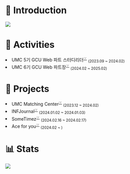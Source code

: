 <h1>📌 Introduction</h1>
<a href="https://xinguoh.notion.site/Junyoung-Oh-01f6a3e9c0c54a7382a7d2e325d884e4?pvs=4"><img src="https://img.shields.io/badge/Portfolio-000000?style=flat-square&logo=Notion&logoColor=white"/></a> 

<h1>🏫 Activities</h1>
<li>UMC 5기 GCU Web 파트 스터디리더<sup><a href="https://www.makeus.in/umc">☞</a></sup> <sub>(2023.09 ~ 2024.02)</sub></li>
<li>UMC 6기 GCU Web 파트장<sup><a href="https://www.makeus.in/umc">☞</a></sup> <sub>(2024.02 ~ 2025.02)</sub></li>

<h1>👊 Projects</h1>
<li>UMC Matching Center<sup><a href="https://github.com/UMC-Matching-Center/U.M.C_Web">☞</a></sup> <sub>(2023.12 ~ 2024.02)</sub></li>
<li>INFJournal<sup><a href="https://github.com/INFJournal/front-end">☞</a></sup> <sub>(2024.01.02 ~ 2024.01.03)</sub></li>
<li>SomeTimez<sup><a href="https://github.com/wagle-wagle-hackathon/front">☞</a></sup> <sub>(2024.02.16 ~ 2024.02.17)</sub></li>
<li>Ace for you<sup><a href="https://github.com/Ace-for-you/FrontApp">☞</a></sup> <sub>(2024.02 ~ )</sub></li>

<h1>📊 Stats</h1>
<img src="https://github-readme-stats.vercel.app/api?username=XinguOh&show_icons=true&theme=dark" />
